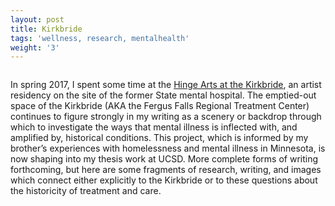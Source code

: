 ```yaml
---
layout: post
title: Kirkbride
tags: 'wellness, research, mentalhealth'
weight: '3'
---
```

![]()

In spring 2017, I spent some time at the [Hinge Arts at the Kirkbride](https://springboardforthearts.org/jobs-opportunities/hinge-residency/), an artist residency on the site of the former State mental hospital. The emptied-out space of the Kirkbride (AKA the Fergus Falls Regional Treatment Center) continues to figure strongly in my writing as a scenery or backdrop through which to investigate the ways that mental illness is inflected with, and amplified by, historical conditions. This project, which is informed by my brother’s experiences with homelessness and mental illness in Minnesota, is now shaping into my thesis work at UCSD. More complete forms of writing forthcoming, but here are some fragments of research, writing, and images which connect either explicitly to the Kirkbride or to these questions about the historicity of treatment and care.
